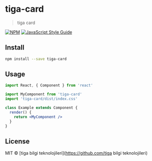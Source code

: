 # tiga-card

> tiga card

[![NPM](https://img.shields.io/npm/v/tiga-card.svg)](https://www.npmjs.com/package/tiga-card) [![JavaScript Style Guide](https://img.shields.io/badge/code_style-standard-brightgreen.svg)](https://standardjs.com)

## Install

```bash
npm install --save tiga-card
```

## Usage

```jsx
import React, { Component } from 'react'

import MyComponent from 'tiga-card'
import 'tiga-card/dist/index.css'

class Example extends Component {
  render() {
    return <MyComponent />
  }
}
```

## License

MIT © [tiga bilgi teknolojileri](https://github.com/tiga bilgi teknolojileri)
